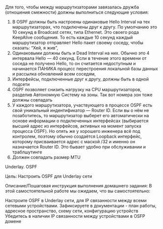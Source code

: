 Для того, чтобы между маршрутизаторами завязалась дружба (отношения смежности) должны выполниться следующие условия:

1. В OSPF должны быть настроены одинаковые Hello Interval на тех маршрутизаторах, что подключены друг к другу. По умолчанию это 10 секунд в Broadcast сетях, типа Ethernet. Это своего рода KeepAlive сообщения. То есть каждые 10 секунд каждый маршрутизатор отправляет Hello пакет своему соседу, чтобы сказать: “Хей, я жив”,
2. Одинаковыми должны быть и Dead Interval на них. Обычно это 4 интервала Hello — 40 секунд. Если в течение этого времени от соседа не получено Hello, то он считается недоступным и начинается ПАНИКА процесс перестроения локальной базы данных и рассылка обновлений всем соседям,
3. Интерфейсы, подключенные друг к другу, должны быть в одной подсети
4. OSPF позволяет снизить нагрузку на CPU маршрутизаторов, разделив Автономную Систему на зоны. Так вот номера зон тоже должны совпадать
5. У каждого маршрутизатора, участвующего в процессе OSPF есть свой уникальный индентификатор — Router ID. Если вы о нём не позаботитесь, то маршрутизатор выберет его автоматически на основе информации о подключенных интерфейсах (выбирается высший адрес из интерфейсов, активных на момент запуска процесса OSPF). Но опять же у хорошего инженера всё под контролем, поэтому обычно создаётся Loopback интерфейс, которому присваивается адрес с маской /32 и именно он назначается Router ID. Это бывает удобно при обслуживании и траблшутинге
6. Должен совпадать размер MTU

Underlay. OSPF

Цель:
Настроить OSPF для Underlay сети


Описание/Пошаговая инструкция выполнения домашнего задания:
В этой самостоятельной работе мы ожидаем, что вы самостоятельно:

Настроите OSPF в Underlay сети, для IP связанности между всеми сетевыми устройствами.
Зафиксируете в документации - план работы, адресное пространство, схему сети, конфигурацию устройств
Убедитесь в наличии IP связанности между устройствами в OSFP домене
